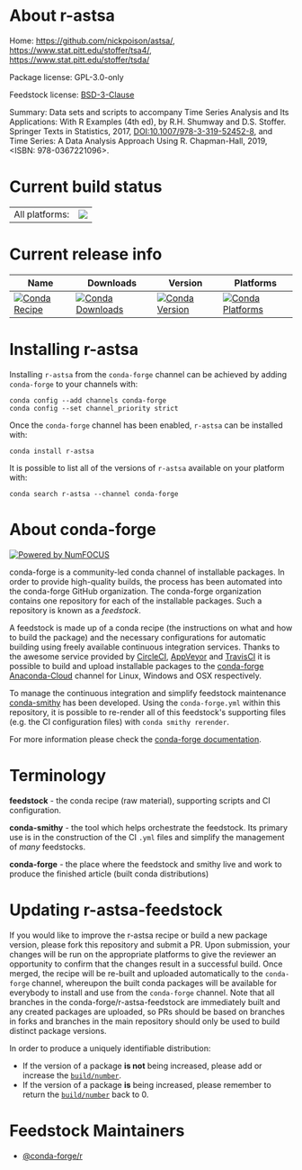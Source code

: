About r-astsa
=============

Home: https://github.com/nickpoison/astsa/, https://www.stat.pitt.edu/stoffer/tsa4/, https://www.stat.pitt.edu/stoffer/tsda/

Package license: GPL-3.0-only

Feedstock license: [BSD-3-Clause](https://github.com/conda-forge/r-astsa-feedstock/blob/master/LICENSE.txt)

Summary: Data sets and scripts to accompany Time Series Analysis and Its Applications: With R Examples (4th ed), by R.H. Shumway and D.S. Stoffer. Springer Texts in Statistics, 2017, <DOI:10.1007/978-3-319-52452-8>, and Time Series:  A Data Analysis Approach Using R. Chapman-Hall, 2019, <ISBN: 978-0367221096>.

Current build status
====================


<table><tr><td>All platforms:</td>
    <td>
      <a href="https://dev.azure.com/conda-forge/feedstock-builds/_build/latest?definitionId=12760&branchName=master">
        <img src="https://dev.azure.com/conda-forge/feedstock-builds/_apis/build/status/r-astsa-feedstock?branchName=master">
      </a>
    </td>
  </tr>
</table>

Current release info
====================

| Name | Downloads | Version | Platforms |
| --- | --- | --- | --- |
| [![Conda Recipe](https://img.shields.io/badge/recipe-r--astsa-green.svg)](https://anaconda.org/conda-forge/r-astsa) | [![Conda Downloads](https://img.shields.io/conda/dn/conda-forge/r-astsa.svg)](https://anaconda.org/conda-forge/r-astsa) | [![Conda Version](https://img.shields.io/conda/vn/conda-forge/r-astsa.svg)](https://anaconda.org/conda-forge/r-astsa) | [![Conda Platforms](https://img.shields.io/conda/pn/conda-forge/r-astsa.svg)](https://anaconda.org/conda-forge/r-astsa) |

Installing r-astsa
==================

Installing `r-astsa` from the `conda-forge` channel can be achieved by adding `conda-forge` to your channels with:

```
conda config --add channels conda-forge
conda config --set channel_priority strict
```

Once the `conda-forge` channel has been enabled, `r-astsa` can be installed with:

```
conda install r-astsa
```

It is possible to list all of the versions of `r-astsa` available on your platform with:

```
conda search r-astsa --channel conda-forge
```


About conda-forge
=================

[![Powered by NumFOCUS](https://img.shields.io/badge/powered%20by-NumFOCUS-orange.svg?style=flat&colorA=E1523D&colorB=007D8A)](http://numfocus.org)

conda-forge is a community-led conda channel of installable packages.
In order to provide high-quality builds, the process has been automated into the
conda-forge GitHub organization. The conda-forge organization contains one repository
for each of the installable packages. Such a repository is known as a *feedstock*.

A feedstock is made up of a conda recipe (the instructions on what and how to build
the package) and the necessary configurations for automatic building using freely
available continuous integration services. Thanks to the awesome service provided by
[CircleCI](https://circleci.com/), [AppVeyor](https://www.appveyor.com/)
and [TravisCI](https://travis-ci.com/) it is possible to build and upload installable
packages to the [conda-forge](https://anaconda.org/conda-forge)
[Anaconda-Cloud](https://anaconda.org/) channel for Linux, Windows and OSX respectively.

To manage the continuous integration and simplify feedstock maintenance
[conda-smithy](https://github.com/conda-forge/conda-smithy) has been developed.
Using the ``conda-forge.yml`` within this repository, it is possible to re-render all of
this feedstock's supporting files (e.g. the CI configuration files) with ``conda smithy rerender``.

For more information please check the [conda-forge documentation](https://conda-forge.org/docs/).

Terminology
===========

**feedstock** - the conda recipe (raw material), supporting scripts and CI configuration.

**conda-smithy** - the tool which helps orchestrate the feedstock.
                   Its primary use is in the construction of the CI ``.yml`` files
                   and simplify the management of *many* feedstocks.

**conda-forge** - the place where the feedstock and smithy live and work to
                  produce the finished article (built conda distributions)


Updating r-astsa-feedstock
==========================

If you would like to improve the r-astsa recipe or build a new
package version, please fork this repository and submit a PR. Upon submission,
your changes will be run on the appropriate platforms to give the reviewer an
opportunity to confirm that the changes result in a successful build. Once
merged, the recipe will be re-built and uploaded automatically to the
`conda-forge` channel, whereupon the built conda packages will be available for
everybody to install and use from the `conda-forge` channel.
Note that all branches in the conda-forge/r-astsa-feedstock are
immediately built and any created packages are uploaded, so PRs should be based
on branches in forks and branches in the main repository should only be used to
build distinct package versions.

In order to produce a uniquely identifiable distribution:
 * If the version of a package **is not** being increased, please add or increase
   the [``build/number``](https://docs.conda.io/projects/conda-build/en/latest/resources/define-metadata.html#build-number-and-string).
 * If the version of a package **is** being increased, please remember to return
   the [``build/number``](https://docs.conda.io/projects/conda-build/en/latest/resources/define-metadata.html#build-number-and-string)
   back to 0.

Feedstock Maintainers
=====================

* [@conda-forge/r](https://github.com/conda-forge/r/)

